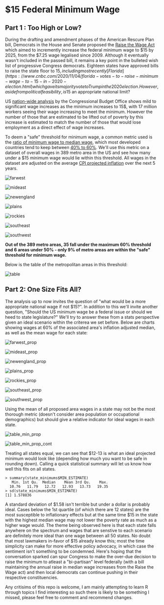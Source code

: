 # $15 Federal Minimum Wage

## Part 1 : Too High or Low?

During the drafting and amendment phases of the American Rescure Plan bill, Democrats in the House and Senate proposed the [Raise the Wage Act](https://www.congress.gov/congressional-report/116th-congress/house-report/150) which aimed to incremently increase the federal minimum wage to $15 by 2025, from the $7.25 wage legalised since 2009. Although it eventually wasn't included in the passed bill, it remains a key point in the bulleted wish list of progressive Congress democrats. Eighteen states have approved bills to raise the state floor to $15, including most recently [Florida](https://www.cnbc.com/2020/11/04/florida-votes-to-raise-minimum-wage-to-15-in-2020-election.html) which gave its majority vote to Trump in the 2020 election. However, aside from political feasibility, is 15$ an appropriate national limit? 

US [nation-wide analysis](https://www.cbo.gov/system/files/2019-07/CBO-55410-MinimumWage2019.pdf) by the Congressional Budget Office shows mild to significant wage increases as the minimum increases to 15$, with 17 million workers seeing their wage increasing to meet the minimum. However the number of those that are estimated to be lifted out of poverty by this increase is estimated to match the number of those that would lose employment as a direct effect of wage increases. 

To deem a "safe" threshold for minimum wage, a common metric used is the [ratio of minimum wage to median wage](https://www.ilo.org/global/topics/wages/minimum-wages/setting-adjusting/WCMS_439253/lang--en/index.htm), which most developed countries tend to keep between [40% to 60%](https://stats.oecd.org/Index.aspx?DataSetCode=MIN2AVE#). We'll use this metric on a dataset of overall wages in 389 metro area in the US and see how many under a $15 minimum wage would lie within this threshold. All wages in the dataset are adjusted on the average [CPI projected inflation](https://knoema.com/kyaewad/us-inflation-forecast-2021-2022-and-long-term-to-2030-data-and-charts) over the next 5 years.

![farwest](https://github.com/KVasq/minimum_wage_2021/blob/main/wage_pct_farwest.png)

![mideast](https://github.com/KVasq/minimum_wage_2021/blob/main/wage_pct_mideast.png)

![newengland](https://github.com/KVasq/minimum_wage_2021/blob/main/wage_pct_newengland.png)

![plains](https://github.com/KVasq/minimum_wage_2021/blob/main/wage_pct_plains.png)

![rockies](https://github.com/KVasq/minimum_wage_2021/blob/main/wage_pct_rockies.png)

![southeast](https://github.com/KVasq/minimum_wage_2021/blob/main/wage_pct_southeast.png)

![southwest](https://github.com/KVasq/minimum_wage_2021/blob/main/wage_pct_southwest.png)

**Out of the 389 metro areas, 35 fall under the maximum 60% threshold and 6 areas under 50% - only 9% of metro areas are within the "safe" threshold for minimum wage.**

Below is the table of the metropolitan areas in this threshold:

![table](https://github.com/KVasq/minimum_wage_2021/blob/main/greenareas.png)

## Part 2: One Size Fits All?

The analysis up to now invites the question of "what would be a more appropriate national wage if not $15?". In addition to this we'll invite another question, "Should the US minimum wage be a federal issue or should we heed to state legislature?" We'll try to answer these from a stats perspective given an ideal scenario within the criterea we set before. Below are charts showing wages at 60% of the associated area's inflation adjusted median, as well as the mean wage for each state:

![farwest_prop](https://github.com/KVasq/minimum_wage_2021/blob/main/charts/min_prop_farwest.png)

![mideast_prop](https://github.com/KVasq/minimum_wage_2021/blob/main/charts/min_prop_mideast.png)

![newengland_prop](https://github.com/KVasq/minimum_wage_2021/blob/main/charts/min_prop_newengland.png)

![plains_prop](https://github.com/KVasq/minimum_wage_2021/blob/main/charts/min_prop_plains.png)

![rockies_prop](https://github.com/KVasq/minimum_wage_2021/blob/main/charts/min_prop_rockies.png)

![southeast_prop](https://github.com/KVasq/minimum_wage_2021/blob/main/charts/min_prop_southeast.png)

![southwest_prop](https://github.com/KVasq/minimum_wage_2021/blob/main/charts/min_prop_southwest.png)

Using the mean of all proposed area wages in a state may not be the most thorough metric (doesn't consider area population or occupational demographics) but should give a relative indicator for ideal wages in each state.

![table_min_prop](https://github.com/KVasq/minimum_wage_2021/blob/main/charts/min_estimate.png)

![table_min_prop_cont](https://github.com/KVasq/minimum_wage_2021/blob/main/charts/min_estimate2.png)

Treating all states equal, we can see that $12-13 is what an ideal projected minimum would look like (depending how much you want to be safe in rounding down). Calling a quick statistical summary will let us know how well this fits on all states.

```
> summary(state_minimums$MIN_ESTIMATE)
   Min. 1st Qu.  Median    Mean 3rd Qu.    Max. 
  10.76   11.79   12.72   12.93   13.73   19.35 
> sd(state_minimums$MIN_ESTIMATE)
[1] 1.578836
```
A standard deviation of $1.58 isn't terrible but under a dollar is probably ideal. Cases below the 1st quartile (of which there are 12 states) are the most susceptible to inflationary effects but at the same time $15 in the state with the highest median wage may not lower the poverty rate as much as a higher wage would. The theme being observed here is that each state falls anywhere on the spectrum and wages that are senstive to each scenario are definitely more ideal than one wage between all 50 states. No doubt that most lawmakers in-favor of $15 already know this; most the time simplicity can make for more effective policy advocacy, in which case the sentiment isn't something to be condemned. Here's hoping that the conversation sparked can spur Congress to make the over-due decision to raise the minimum to atleast a "bi-partisan" level federally (with a bill maintaining the annual raise in median wage increases from the Raise the Wage act) and then local democrats can continue pushing in their respective constituencies. 

Any critisims of this repo is welcome, I am mainly attempting to learn R through topics I find interesting so such there is likely to be something I missed, please feel free to comment and recommend changes.
